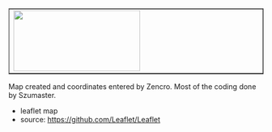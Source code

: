 <table style="border-collapse: collapse; width: 100%;" border="1">
<tbody>
<tr>
<td style="width: 50%;"><a title="2009map"><img src="https://user-images.githubusercontent.com/113251676/199865339-5bb0e6b7-1baa-4269-addc-32ff1fd1d1b8.png" alt="" width="250" height="120" /></a></td>
</tr>
</tbody>
</table>

Map created and coordinates entered by Zencro. Most of the coding done by Szumaster.

- leaflet map
- source: https://github.com/Leaflet/Leaflet


